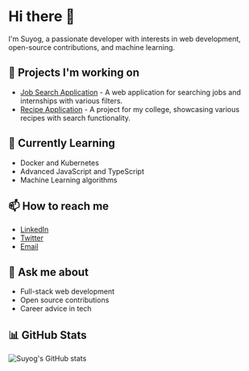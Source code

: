 # Hi there 👋

I'm Suyog, a passionate developer with interests in web development, open-source contributions, and machine learning.

## 🔭 Projects I'm working on

- [Job Search Application](https://github.com/username/job-search-app) - A web application for searching jobs and internships with various filters.
- [Recipe Application](https://github.com/username/recipe-app) - A project for my college, showcasing various recipes with search functionality.

## 🌱 Currently Learning

- Docker and Kubernetes
- Advanced JavaScript and TypeScript
- Machine Learning algorithms

## 📫 How to reach me

- [LinkedIn](https://www.linkedin.com/in/yourprofile)
- [Twitter](https://twitter.com/yourhandle)
- [Email](mailto:youremail@example.com)

## 💬 Ask me about

- Full-stack web development
- Open source contributions
- Career advice in tech

## 📊 GitHub Stats

![Suyog's GitHub stats](https://github-readme-stats.vercel.app/api?username=username&show_icons=true&theme=radical)

